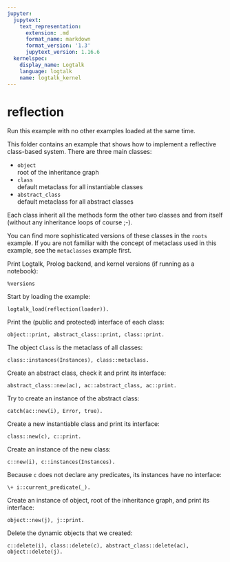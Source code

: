 ```yaml
---
jupyter:
  jupytext:
    text_representation:
      extension: .md
      format_name: markdown
      format_version: '1.3'
      jupytext_version: 1.16.6
  kernelspec:
    display_name: Logtalk
    language: logtalk
    name: logtalk_kernel
---
```


<!--
________________________________________________________________________

This file is part of Logtalk <https://logtalk.org/>  
SPDX-FileCopyrightText: 1998-2025 Paulo Moura <pmoura@logtalk.org>  
SPDX-License-Identifier: Apache-2.0

Licensed under the Apache License, Version 2.0 (the "License");
you may not use this file except in compliance with the License.
You may obtain a copy of the License at

    http://www.apache.org/licenses/LICENSE-2.0

Unless required by applicable law or agreed to in writing, software
distributed under the License is distributed on an "AS IS" BASIS,
WITHOUT WARRANTIES OR CONDITIONS OF ANY KIND, either express or implied.
See the License for the specific language governing permissions and
limitations under the License.
________________________________________________________________________
-->

# reflection

Run this example with no other examples loaded at the same time.

This folder contains an example that shows how to implement a reflective
class-based system. There are three main classes:

- `object`  
	root of the inheritance graph
- `class`  
	default metaclass for all instantiable classes
- `abstract_class`  
	default metaclass for all abstract classes

Each class inherit all the methods form the other two classes and from 
itself (without any inheritance loops of course ;-).

You can find more sophisticated versions of these classes in the `roots`
example. If you are not familiar with the concept of metaclass used in
this example, see the `metaclasses` example first.

Print Logtalk, Prolog backend, and kernel versions (if running as a notebook):

```logtalk
%versions
```

Start by loading the example:

```logtalk
logtalk_load(reflection(loader)).
```

Print the (public and protected) interface of each class:

```logtalk
object::print, abstract_class::print, class::print.
```

<!--
Object: object

  interface:
    new/1
    delete/1
    instances/1
    metaclass/0
    abstract_class/0
    strict_instance/0
    print/0

Object: abstract_class

  interface:
    new/1
    delete/1
    instances/1
    metaclass/0
    abstract_class/0
    strict_instance/0
    print/0

Object: class

  interface:
    new/1
    delete/1
    instances/1
    metaclass/0
    abstract_class/0
    strict_instance/0
    print/0

true.
-->

The object `Class` is the metaclass of all classes:

```logtalk
class::instances(Instances), class::metaclass.
```

<!--
Instances = [class,abstract_class,object].
-->

Create an abstract class, check it and print its interface:

```logtalk
abstract_class::new(ac), ac::abstract_class, ac::print.
```

<!--
Object: ac

  interface:
    metaclass/0
    abstract_class/0
    strict_instance/0
    print/0

true.
-->

Try to create an instance of the abstract class:

```logtalk
catch(ac::new(i), Error, true).
```

<!--
Error = error(existence_error(predicate_declaration,new(i)),ac::new(i),user).
-->

Create a new instantiable class and print its interface:

```logtalk
class::new(c), c::print.
```

<!--
Object: c

  interface:
    new/1
    delete/1
    instances/1
    metaclass/0
    abstract_class/0
    strict_instance/0
    print/0

true.
-->

Create an instance of the new class:

```logtalk
c::new(i), c::instances(Instances).
```

<!--
Instances = [i].
-->

Because `c` does not declare any predicates, its instances have no interface:

```logtalk
\+ i::current_predicate(_).
```

<!--
true.
-->

Create an instance of object, root of the inheritance graph, and print its interface:

```logtalk
object::new(j), j::print.
```

<!--
Object: j

  interface:
    strict_instance/0
    print/0

true.
-->

Delete the dynamic objects that we created:

```logtalk
c::delete(i), class::delete(c), abstract_class::delete(ac), object::delete(j).
```

<!--
true.
-->
